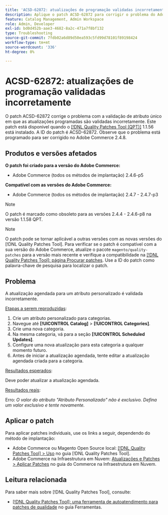 ```yaml
---
title: 'ACSD-62872: atualizações de programação validadas incorretamente'
description: Aplique o patch ACSD-62872 para corrigir o problema do Adobe Commerce com validação de atributo exclusivo, em que as atualizações programadas são validadas incorretamente.
feature: Catalog Management, Admin Workspace
role: Admin, Developer
exl-id: bd0d452b-aae3-4682-8a2c-471a7f8bf132
type: Troubleshooting
source-git-commit: 7fdb02a6d89d50ea593c5fd99d78101f89198424
workflow-type: tm+mt
source-wordcount: '336'
ht-degree: 0%

---
```


# ACSD-62872: atualizações de programação validadas incorretamente

O patch ACSD-62872 corrige o problema com a validação de atributo único em que as atualizações programadas são validadas incorretamente. Este patch está disponível quando o [[!DNL Quality Patches Tool (QPT)]](/help/tools/quality-patches-tool/quality-patches-tool-to-self-serve-quality-patches.md) 1.1.56 está instalado. A ID do patch é ACSD-62872. Observe que o problema está programado para ser corrigido no Adobe Commerce 2.4.8.

## Produtos e versões afetados

**O patch foi criado para a versão do Adobe Commerce:**

* Adobe Commerce (todos os métodos de implantação) 2.4.6-p5

**Compatível com as versões do Adobe Commerce:**

* Adobe Commerce (todos os métodos de implantação) 2.4.7 - 2.4.7-p3

>[!NOTE]
>
>O patch é marcado como obsoleto para as versões 2.4.4 - 2.4.6-p8 na versão 1.1.58 QPT.

>[!NOTE]
>
>O patch pode se tornar aplicável a outras versões com as novas versões do [!DNL Quality Patches Tool]. Para verificar se o patch é compatível com a sua versão do Adobe Commerce, atualize o pacote `magento/quality-patches` para a versão mais recente e verifique a compatibilidade na [[!DNL Quality Patches Tool]: página Procurar patches](https://experienceleague.adobe.com/tools/commerce-quality-patches/index.html). Use a ID do patch como palavra-chave de pesquisa para localizar o patch.

## Problema

A atualização agendada para um atributo personalizado é validada incorretamente.

<u>Etapas a serem reproduzidas</u>:

1. Crie um atributo personalizado para categorias.
1. Navegue até **[!UICONTROL Catalog]** > **[!UICONTROL Categories]**.
1. Crie uma nova categoria.
1. Na mesma categoria, vá para a seção **[!UICONTROL Scheduled Updates]**.
1. Configure uma nova atualização para esta categoria a qualquer momento futuro.
1. Antes de iniciar a atualização agendada, tente editar a atualização agendada criada para a categoria.

<u>Resultados esperados</u>:

Deve poder atualizar a atualização agendada.

<u>Resultados reais</u>:

Erro: *O valor do atributo &quot;Atributo Personalizado&quot; não é exclusivo. Defina um valor exclusivo e tente novamente.*

## Aplicar o patch

Para aplicar patches individuais, use os links a seguir, dependendo do método de implantação:

* Adobe Commerce ou Magento Open Source local: [[!DNL Quality Patches Tool] > Uso](/help/tools/quality-patches-tool/usage.md) no guia [!DNL Quality Patches Tool].
* Adobe Commerce na Infraestrutura em Nuvem: [Atualizações e Patches > Aplicar Patches](https://experienceleague.adobe.com/en/docs/commerce-cloud-service/user-guide/develop/upgrade/apply-patches) no guia do Commerce na Infraestrutura em Nuvem.

## Leitura relacionada

Para saber mais sobre [!DNL Quality Patches Tool], consulte:

* [[!DNL Quality Patches Tool]: uma ferramenta de autoatendimento para patches de qualidade](/help/tools/quality-patches-tool/quality-patches-tool-to-self-serve-quality-patches.md) no guia Ferramentas.
